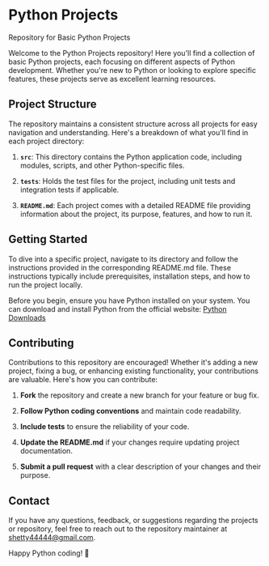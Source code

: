 # Python Projects

Repository for Basic Python Projects

Welcome to the Python Projects repository! Here you'll find a collection of basic Python projects, each focusing on different aspects of Python development. Whether you're new to Python or looking to explore specific features, these projects serve as excellent learning resources.

## Project Structure

The repository maintains a consistent structure across all projects for easy navigation and understanding. Here's a breakdown of what you'll find in each project directory:

1. **`src`**: This directory contains the Python application code, including modules, scripts, and other Python-specific files.

2. **`tests`**: Holds the test files for the project, including unit tests and integration tests if applicable.

3. **`README.md`**: Each project comes with a detailed README file providing information about the project, its purpose, features, and how to run it.

## Getting Started

To dive into a specific project, navigate to its directory and follow the instructions provided in the corresponding README.md file. These instructions typically include prerequisites, installation steps, and how to run the project locally.

Before you begin, ensure you have Python installed on your system. You can download and install Python from the official website: [Python Downloads](https://www.python.org/downloads/)

## Contributing

Contributions to this repository are encouraged! Whether it's adding a new project, fixing a bug, or enhancing existing functionality, your contributions are valuable. Here's how you can contribute:

1. **Fork** the repository and create a new branch for your feature or bug fix.

2. **Follow Python coding conventions** and maintain code readability.

3. **Include tests** to ensure the reliability of your code.

4. **Update the README.md** if your changes require updating project documentation.

5. **Submit a pull request** with a clear description of your changes and their purpose.

## Contact

If you have any questions, feedback, or suggestions regarding the projects or repository, feel free to reach out to the repository maintainer at shetty44444@gmail.com.

Happy Python coding! 🐍
